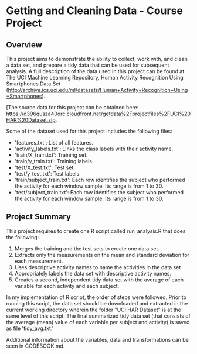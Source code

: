 # Getting and Cleaning Data - Course Project

## Overview

This project aims to demonstrate the ability to collect, work with, and clean a data set, and prepare a tidy data that can be used for subsequent analysis.  A full description of the data used in this project can be found at The UCI Machine Learning Repository, Human Activity Recognition Using Smartphones Data Set (http://archive.ics.uci.edu/ml/datasets/Human+Activity+Recognition+Using+Smartphones).

[The source data for this project can be obtained here: https://d396qusza40orc.cloudfront.net/getdata%2Fprojectfiles%2FUCI%20HAR%20Dataset.zip.

Some of the dataset used for this project includes the following files:

* 'features.txt': List of all features.
* 'activity_labels.txt': Links the class labels with their activity name.
* 'train/X_train.txt': Training set.
* 'train/y_train.txt': Training labels.
* 'test/X_test.txt': Test set.
* 'test/y_test.txt': Test labels.
* 'train/subject_train.txt': Each row identifies the subject who performed the activity for each window sample. Its range is from 1 to 30. 
* 'test/subject_train.txt': Each row identifies the subject who performed the activity for each window sample. Its range is from 1 to 30. 


## Project Summary

This project requires to create one R script called run_analysis.R that does the following:

1. Merges the training and the test sets to create one data set.
2. Extracts only the measurements on the mean and standard deviation for each measurement. 
3. Uses descriptive activity names to name the activities in the data set
4. Appropriately labels the data set with descriptive activity names. 
5. Creates a second, independent tidy data set with the average of each variable for each activity and each subject. 

In my implementation of R script, the order of steps were followed.  Prior to running this script, the data set should be downloaded and extracted in the current working directory  wherein the folder "UCI HAR Dataset" is at the same level of this script. The final summarized tidy data set (that consists of the average (mean) value of each variable per subject and activity) is saved as file 'tidy_avg.txt.'

Additional information about the variables, data and transformations can be seen in CODEBOOK.md.
